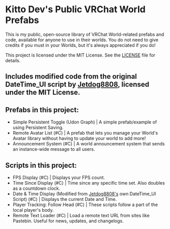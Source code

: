 # Kitto Dev's Public VRChat World Prefabs
This is my public, open-source library of VRChat World-related prefabs and code, available for anyone to use in their worlds. You do not need to give credits if you must in your Worlds, but it's always appreciated if you do!

This project is licensed under the MIT License. See the [LICENSE](./LICENSE) file for details.

Includes modified code from the original **DateTime_UI** script by [Jetdog8808](https://github.com/jetdog8808/Jetdogs-Prefabs-Udon), licensed under the MIT License.
---
## Prefabs in this project:
- Simple Persistent Toggle (Udon Graph) | A simple prefab/example of using Persistent Saving.
- Remote Avatar List (#C) | A prefab that lets you manage your World's Avatar library without having to update your world to add more!
- Announcement System (#C) | A world announcement system that sends an instance-wide message to all users.

## Scripts in this project:
- FPS Display (#C) | Displays your FPS count.
- Time Since Display (#C) | Time since any specific time set. Also doubles as a countdown clock.
- Date & Time Display (Modified from [Jetdog8808's](https://github.com/jetdog8808/Jetdogs-Prefabs-Udon) own DateTime_UI Script) (#C) | Displays the current Date and Time.
- Player Tracking: Follow Head (#C) | These scripts follow a part of the local player's body.
- Remote Text Loader (#C) | Load a remote text URL from sites like Pastebin. Useful for news, updates, and changelogs.
